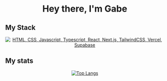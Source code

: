 <h1 align="center">Hey there, I'm Gabe</h1>

## My Stack

<p align="center">
  <a href="#">
    <img src="https://skillicons.dev/icons?i=html,css,js,ts,react,nextjs,tailwindcss,vercel,supabase" alt="HTML, CSS, Javascript, Typescript, React, Next.js, TailwindCSS, Vercel, Supabase">
  </a>
</p>

## My stats

<p align="center">
  <a href="#">
    <img src="https://github-readme-stats.vercel.app/api/top-langs/?username=gabe-serna&layout=compact&theme=vision-friendly-dark&count_private=true&hide_border=true&bg_color=0d1117" alt="Top Langs">
  </a>
</p>
